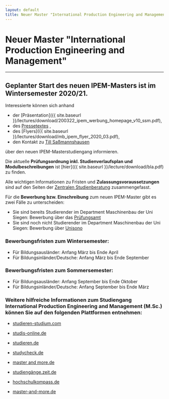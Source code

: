 ```yaml
---
layout: default
title: Neuer Master "International Production Engineering and Management" | IPEM
---
```


# Neuer Master "International Production Engineering and Management"

---

## Geplanter Start des neuen IPEM-Masters ist im **Wintersemester 2020/21.**

Interessierte können sich anhand

- der [Präsentation]({{ site.baseurl }}/lectures/download/200322_ipem_werbung_homepage_v10_ssm.pdf),
- des [Pressetextes](http://www.uni-siegen.de/start/news/oeffentlichkeit/857368.html) ,
- des [Flyers]({{ site.baseurl }}/lectures/download/mb_ipem_flyer_2020_03.pdf),
- den Kontakt zu [Till Saßmannshausen]( {{site.baseurl}}/team/sassmannshausen.html)

über den neuen IPEM-Masterstudiengang informieren.

 

Die aktuelle **Prüfungsordnung inkl. Studienverlaufsplan und Modulbeschreibungen** ist [hier]({{ site.baseurl }}/lecture/download/bla.pdf) zu finden. 

 

Alle wichtigen Informationen zu Fristen und **Zulassungsvoraussetzungen** sind auf den Seiten der [Zentralen Studienberatung](http://www.uni-siegen.de/zsb/studienangebot/master/ipem.html) zusammengefasst.

 

Für die **Bewerbung bzw. Einschreibung** zum neuen IPEM-Master gibt es zwei Fälle zu unterscheiden:

- Sie sind bereits Studierender im Department Maschinenbau der Uni Siegen: Bewerbung über das [Prüfungsamt](http://www.mb.uni-siegen.de/department/pruefungsamt/downloads/bewerb/?lang=de)
- Sie sind noch nicht Studierender im Department Maschinenbau der Uni Siegen: Bewerbung über [Unisono](https://unisono.uni-siegen.de/qisserver/pages/cs/sys/portal/hisinoneStartPage.faces)
 
 
### Bewerbungsfristen zum Wintersemester:

- Für Bildungsausländer: Anfang März bis Ende April
- Für Bildungsinländer/Deutsche: Anfang März bis Ende September

### Bewerbungsfristen zum Sommersemester:

- Für Bildungsausländer: Anfang September bis Ende Oktober
- Für Bildungsinländer/Deutsche: Anfang September bis Ende März 


### Weitere hilfreiche Informationen zum Studiengang International Production Engineering and Management (M.Sc.) können Sie auf den folgenden Plattformen entnehmen:

- [studieren-studium.com](https://www.studieren-studium.com/master/studieren?stichwort=International+production+engineering+and+management&ort=)

- [studis-online.de](https://www.studis-online.de/Studiengaenge/Produktionsmanagement/uni-siegen-30404/)

- [studieren.de](https://studieren.de/international-production-engineering-and-management-uni-siegen.studiengang.t-0.a-455.c-33895.html)

- [studycheck.de](https://www.studycheck.de/studium/global-production-engineering/uni-siegen-24370)

- [master and more.de](https://www.master-and-more.de/nc/mastersuche/detailansicht/profil/studiengang/international-production-engineering-and-management-99000065693/)

- [studiengänge.zeit.de](https://studiengaenge.zeit.de/studiengang/w60508/international-production-engineering-and-management-ipem)

- [hochschulkompass.de](https://www.hochschulkompass.de/studium/studiengangsuche/erweiterte-studiengangsuche/detail/all/search/1/studtyp/3/pn/1/fach/international%20production%20engineering%20and%20management.html?tx_szhrksearch_pi1%5BQUICK%5D=1)

- [master-and-more.de](https://www.master-and-more.de/nc/mastersuche/detailansicht/profil/studiengang/international-production-engineering-and-management-99000065693/)